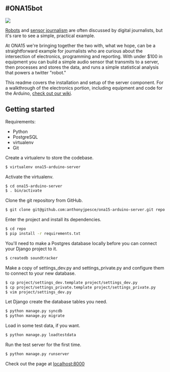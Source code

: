 #ONA15bot
---------

![](https://cloud.githubusercontent.com/assets/479290/9926577/98c8699e-5ccb-11e5-8613-d0a84547e8a0.png)

[Robots](http://www.slate.com/blogs/future_tense/2014/03/17/quakebot_los_angeles_times_robot_journalist_writes_article_on_la_earthquake.html) and [sensor journalism](https://www.google.com/search?q=sensor+journalism) are often discussed by digital journalists, but it's rare to see a simple, practical example.

At ONA15 we're bringing together the two with, what we hope, can be a straightforward example for journalists who are curious about the intersection of electronics, programming and reporting. With under $100 in equipment you can build a simple audio sensor that transmits to a server, then processes and stores the data, and runs a simple statistical analysis that powers a twitter "robot."

This readme covers the installation and setup of the server component. For a walkthrough of the electronics portion, including equipment and code for the Arduino, [check out our wiki](https://github.com/anthonyjpesce/ona15-arduino-server/wiki).

Getting started
---------------

Requirements:

* Python
* PostgreSQL
* virtualenv
* Git

Create a virtualenv to store the codebase.

```bash
$ virtualenv ona15-arduino-server
```

Activate the virtualenv.

```bash
$ cd ona15-arduino-server
$ . bin/activate
```

Clone the git repository from GitHub.

```bash
$ git clone git@github.com:anthonyjpesce/ona15-arduino-server.git repo
```

Enter the project and install its dependencies.

```bash
$ cd repo
$ pip install -r requirements.txt
```

You'll need to make a Postgres database locally before you can connect your Django project to it.

```bash
$ createdb soundtracker
```

Make a copy of settings_dev.py and settings_private.py and configure them to connect to your new database.

```bash
$ cp project/settings_dev.template project/settings_dev.py
$ cp project/settings_private.template project/settings_private.py
$ vim project/settings_dev.py
```

Let Django create the database tables you need.

```bash
$ python manage.py syncdb
$ python manage.py migrate
```

Load in some test data, if you want.

```bash
$ python manage.py loadtestdata
```

Run the test server for the first time.

```bash
$ python manage.py runserver
```

Check out the page at [localhost:8000](http://localhost:8000)
